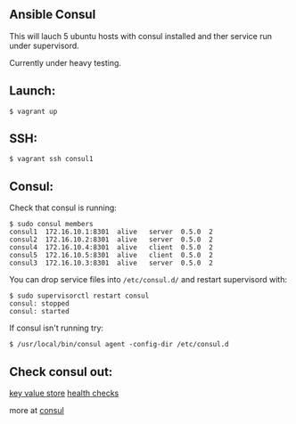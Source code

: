Ansible Consul
---

This will lauch 5 ubuntu hosts with consul installed and ther service run under supervisord.

Currently under heavy testing.

Launch:
---
```$ vagrant up```

SSH:
---
```$ vagrant ssh consul1```


Consul:
---

Check that consul is running:

```
$ sudo consul members
consul1  172.16.10.1:8301  alive   server  0.5.0  2
consul2  172.16.10.2:8301  alive   server  0.5.0  2
consul4  172.16.10.4:8301  alive   client  0.5.0  2
consul5  172.16.10.5:8301  alive   client  0.5.0  2
consul3  172.16.10.3:8301  alive   server  0.5.0  2
```

You can drop service files into ```/etc/consul.d/``` and restart supervisord with:
```
$ sudo supervisorctl restart consul
consul: stopped
consul: started
```


If consul isn't running try:
```
$ /usr/local/bin/consul agent -config-dir /etc/consul.d
```

Check consul out:
---
[key value store](https://www.consul.io/docs/agent/http/kv.html)
[health checks](https://www.consul.io/docs/agent/http/health.html)

more at [consul](https://www.consul.io/docs)
